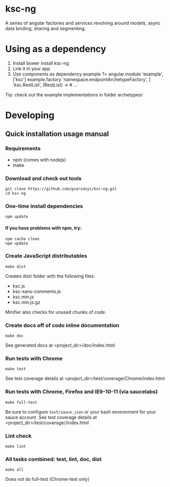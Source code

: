 ksc-ng
======

A series of angular factories and services revolving around models, async data
binding, sharing and segmenting.

# Using as a dependency
1. Install
    bower install ksc-ng
2. Link it in your app
    <script src='ksc-ng/dist/ksc.min.js'></script>
3. Use components as dependency
    example ?= angular.module 'example', ['ksc']
    example.factory 'namespace.endpointArchetypeFactory', [
      'ksc.RestList',
      (RestList) ->
        # ...

Tip: check out the example implementations in folder archetypes/

# Developing

## Quick installation usage manual
### Requirements
- npm (comes with nodejs)
- make

### Download and check out tools
    git clone https://github.com/gvarsanyi/ksc-ng.git
    cd ksc-ng

### One-time install dependencies
    npm update
#### If you have problems with npm, try:
    npm cache clean
    npm update

### Create JavaScript distributables
    make dist

Creates dist/ folder with the following files:
- ksc.js
- ksc-sans-comments.js
- ksc.min.js
- ksc.min.js.gz

Minifier also checks for unused chunks of code.

### Create docs off of codo inline documentation
    make doc
See generated docs at <project_dir>/doc/index.html

### Run tests with Chrome
    make test
See test coverage details at <project_dir>/test/coverage/Chrome<version>/index.html

### Run tests with Chrome, Firefox and IE9-10-11 (via saucelabs)
    make full-test
Be sure to configure `test/sauce.json` or your bash environment for your sauce account.
See test coverage details at <project_dir>/test/coverage/<browsers>/index.html

### Lint check
    make lint

### All tasks combined: test, lint, doc, dist
    make all
Does not do full-test (Chrome-test only)
